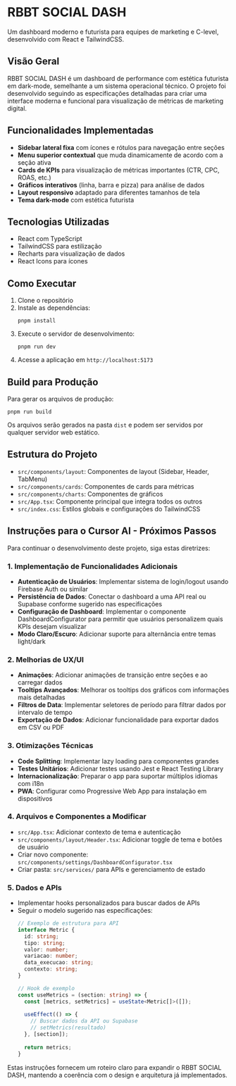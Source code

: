 # RBBT SOCIAL DASH

Um dashboard moderno e futurista para equipes de marketing e C-level, desenvolvido com React e TailwindCSS.

## Visão Geral

RBBT SOCIAL DASH é um dashboard de performance com estética futurista em dark-mode, semelhante a um sistema operacional técnico. O projeto foi desenvolvido seguindo as especificações detalhadas para criar uma interface moderna e funcional para visualização de métricas de marketing digital.

## Funcionalidades Implementadas

- **Sidebar lateral fixa** com ícones e rótulos para navegação entre seções
- **Menu superior contextual** que muda dinamicamente de acordo com a seção ativa
- **Cards de KPIs** para visualização de métricas importantes (CTR, CPC, ROAS, etc.)
- **Gráficos interativos** (linha, barra e pizza) para análise de dados
- **Layout responsivo** adaptado para diferentes tamanhos de tela
- **Tema dark-mode** com estética futurista

## Tecnologias Utilizadas

- React com TypeScript
- TailwindCSS para estilização
- Recharts para visualização de dados
- React Icons para ícones

## Como Executar

1. Clone o repositório
2. Instale as dependências:
   ```
   pnpm install
   ```
3. Execute o servidor de desenvolvimento:
   ```
   pnpm run dev
   ```
4. Acesse a aplicação em `http://localhost:5173`

## Build para Produção

Para gerar os arquivos de produção:

```
pnpm run build
```

Os arquivos serão gerados na pasta `dist` e podem ser servidos por qualquer servidor web estático.

## Estrutura do Projeto

- `src/components/layout`: Componentes de layout (Sidebar, Header, TabMenu)
- `src/components/cards`: Componentes de cards para métricas
- `src/components/charts`: Componentes de gráficos
- `src/App.tsx`: Componente principal que integra todos os outros
- `src/index.css`: Estilos globais e configurações do TailwindCSS

## Instruções para o Cursor AI - Próximos Passos

Para continuar o desenvolvimento deste projeto, siga estas diretrizes:

### 1. Implementação de Funcionalidades Adicionais

- **Autenticação de Usuários**: Implementar sistema de login/logout usando Firebase Auth ou similar
- **Persistência de Dados**: Conectar o dashboard a uma API real ou Supabase conforme sugerido nas especificações
- **Configuração de Dashboard**: Implementar o componente DashboardConfigurator para permitir que usuários personalizem quais KPIs desejam visualizar
- **Modo Claro/Escuro**: Adicionar suporte para alternância entre temas light/dark

### 2. Melhorias de UX/UI

- **Animações**: Adicionar animações de transição entre seções e ao carregar dados
- **Tooltips Avançados**: Melhorar os tooltips dos gráficos com informações mais detalhadas
- **Filtros de Data**: Implementar seletores de período para filtrar dados por intervalo de tempo
- **Exportação de Dados**: Adicionar funcionalidade para exportar dados em CSV ou PDF

### 3. Otimizações Técnicas

- **Code Splitting**: Implementar lazy loading para componentes grandes
- **Testes Unitários**: Adicionar testes usando Jest e React Testing Library
- **Internacionalização**: Preparar o app para suportar múltiplos idiomas com i18n
- **PWA**: Configurar como Progressive Web App para instalação em dispositivos

### 4. Arquivos e Componentes a Modificar

- `src/App.tsx`: Adicionar contexto de tema e autenticação
- `src/components/layout/Header.tsx`: Adicionar toggle de tema e botões de usuário
- Criar novo componente: `src/components/settings/DashboardConfigurator.tsx`
- Criar pasta: `src/services/` para APIs e gerenciamento de estado

### 5. Dados e APIs

- Implementar hooks personalizados para buscar dados de APIs
- Seguir o modelo sugerido nas especificações:
  ```typescript
  // Exemplo de estrutura para API
  interface Metric {
    id: string;
    tipo: string;
    valor: number;
    variacao: number;
    data_execucao: string;
    contexto: string;
  }
  
  // Hook de exemplo
  const useMetrics = (section: string) => {
    const [metrics, setMetrics] = useState<Metric[]>([]);
    
    useEffect(() => {
      // Buscar dados da API ou Supabase
      // setMetrics(resultado)
    }, [section]);
    
    return metrics;
  }
  ```

Estas instruções fornecem um roteiro claro para expandir o RBBT SOCIAL DASH, mantendo a coerência com o design e arquitetura já implementados.
